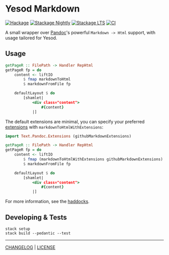 # Yesod Markdown

[![Hackage](https://img.shields.io/hackage/v/yesod-markdown.svg?style=flat)](https://hackage.haskell.org/package/yesod-markdown)
[![Stackage Nightly](http://stackage.org/package/yesod-markdown/badge/nightly)](http://stackage.org/nightly/package/yesod-markdown)
[![Stackage LTS](http://stackage.org/package/yesod-markdown/badge/lts)](http://stackage.org/lts/package/shellwords)
[![CI](https://github.com/pbrisbin/yesod-markdown/actions/workflows/ci.yml/badge.svg)](https://github.com/pbrisbin/yesod-markdown/actions/workflows/ci.yml)

A small wrapper over [Pandoc][]'s powerful `Markdown -> Html` support, with
usage tailored for Yesod.

[pandoc]: http://hackage.haskell.org/package/pandoc

## Usage

```hs
getPageR :: FilePath -> Handler RepHtml
getPageR fp = do
    content <- liftIO
        $ fmap markdownToHtml
        $ markdownFromFile fp

    defaultLayout $ do
        [shamlet|
            <div class="content">
                #{content}
            |]
```

The default extensions are minimal, you can specify your preferred
[extensions][] with `markdownToHtmlWithExtensions`:

[extensions]: http://hackage.haskell.org/package/pandoc/docs/Text-Pandoc-Extensions.html

```haskell
import Text.Pandoc.Extensions (githubMarkdownExtensions)

getPageR :: FilePath -> Handler RepHtml
getPageR fp = do
    content <- liftIO
        $ fmap (markdownToHtmlWithExtensions githubMarkdownExtensions)
        $ markdownFromFile fp

    defaultLayout $ do
        [shamlet|
            <div class="content">
                #{content}
            |]
```

For more information, see the [haddocks][].

[haddocks]: http://hackage.haskell.org/package/yesod-markdown/docs/Yesod-Markdown.html

## Developing & Tests

```
stack setup
stack build --pedantic --test
```

---

[CHANGELOG](./CHANGELOG.md) | [LICENSE](./LICENSE)
